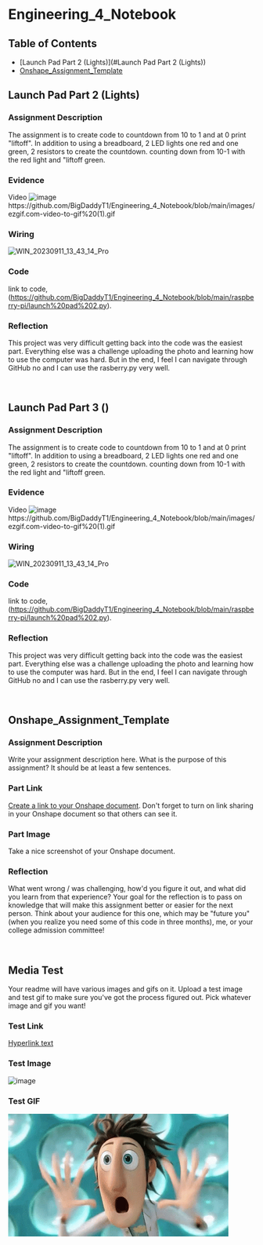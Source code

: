 # Engineering_4_Notebook

## Table of Contents
* [Launch Pad Part 2 (Lights)](#Launch Pad Part 2 (Lights))
* [Onshape_Assignment_Template](#onshape_assignment_template)


## Launch Pad Part 2 (Lights)

### Assignment Description
The assignment is to create code to countdown from 10 to 1 and at 0 print "liftoff". In addition to using a breadboard, 2 LED lights one red and one green, 2 resistors to create the countdown. counting down from 10-1 with the red light and "liftoff green.

### Evidence 
Video
![image]([https://github.com/BigDaddyT1/Engineering_4_Notebook/blob/main/images/Wow-gif.webp](https://github.com/BigDaddyT1/Engineering_4_Notebook/blob/main/images/ezgif.com-video-to-gif%20(1).gif))
https://github.com/BigDaddyT1/Engineering_4_Notebook/blob/main/images/ezgif.com-video-to-gif%20(1).gif

### Wiring
![WIN_20230911_13_43_14_Pro](https://github.com/BigDaddyT1/Engineering_4_Notebook/assets/113116205/980ce94a-4775-4535-b434-9f23ba5412ea)

### Code
link to code, (https://github.com/BigDaddyT1/Engineering_4_Notebook/blob/main/raspberry-pi/launch%20pad%202.py). 
### Reflection
This project was very difficult getting back into the code was the easiest part. Everything else was a challenge uploading the photo and learning how to use the computer was hard. But in the end, I feel I can navigate through GitHub no and I can use the rasberry.py very well.

&nbsp;

## Launch Pad Part 3 ()

### Assignment Description
The assignment is to create code to countdown from 10 to 1 and at 0 print "liftoff". In addition to using a breadboard, 2 LED lights one red and one green, 2 resistors to create the countdown. counting down from 10-1 with the red light and "liftoff green.

### Evidence 
Video
![image]([https://github.com/BigDaddyT1/Engineering_4_Notebook/blob/main/images/Wow-gif.webp](https://github.com/BigDaddyT1/Engineering_4_Notebook/blob/main/images/ezgif.com-video-to-gif%20(1).gif))
https://github.com/BigDaddyT1/Engineering_4_Notebook/blob/main/images/ezgif.com-video-to-gif%20(1).gif

### Wiring
![WIN_20230911_13_43_14_Pro](https://github.com/BigDaddyT1/Engineering_4_Notebook/assets/113116205/980ce94a-4775-4535-b434-9f23ba5412ea)

### Code
link to code, (https://github.com/BigDaddyT1/Engineering_4_Notebook/blob/main/raspberry-pi/launch%20pad%202.py). 
### Reflection
This project was very difficult getting back into the code was the easiest part. Everything else was a challenge uploading the photo and learning how to use the computer was hard. But in the end, I feel I can navigate through GitHub no and I can use the rasberry.py very well.

&nbsp;

## Onshape_Assignment_Template

### Assignment Description

Write your assignment description here. What is the purpose of this assignment? It should be at least a few sentences.

### Part Link 

[Create a link to your Onshape document](https://cvilleschools.onshape.com/documents/003e413cee57f7ccccaa15c2/w/ea71050bb283bf3bf088c96c/e/c85ae532263d3b551e1795d0?renderMode=0&uiState=62d9b9d7883c4f335ec42021). Don't forget to turn on link sharing in your Onshape document so that others can see it. 

### Part Image

Take a nice screenshot of your Onshape document. 

### Reflection

What went wrong / was challenging, how'd you figure it out, and what did you learn from that experience? Your goal for the reflection is to pass on knowledge that will make this assignment better or easier for the next person. Think about your audience for this one, which may be "future you" (when you realize you need some of this code in three months), me, or your college admission committee!

&nbsp;

## Media Test

Your readme will have various images and gifs on it. Upload a test image and test gif to make sure you've got the process figured out. Pick whatever image and gif you want!

### Test Link

[Hyperlink text](https://github.com/BigDaddyT1/Engineering_4_Notebook/blob/main/raspberry-pi/test.py)
  
### Test Image
![image](https://github.com/BigDaddyT1/Engineering_4_Notebook/assets/113116205/18561a3e-dbff-4fdb-90bc-0024e81cc1e7)

### Test GIF
![image](https://github.com/BigDaddyT1/Engineering_4_Notebook/blob/main/images/Wow-gif.webp)



